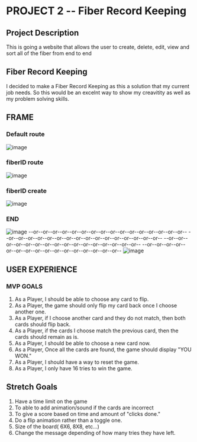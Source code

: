 
# PROJECT 2 -- Fiber Record Keeping 



## Project Description
This is going a website that allows the user to create, delete, edit, view and sort all of the fiber from end to end

## Fiber Record Keeping 
I decided to make a Fiber Record Keeping as this a solution that my current job needs.  So this would be an excelnt way to show my creavitity as well as my problem solving skills.  

## FRAME

### Default route
![image](https://user-images.githubusercontent.com/122843130/230727937-f6fb6f47-f2e2-4dc4-a299-6100491ce218.png)

### fiberID route
![image](https://user-images.githubusercontent.com/122843130/230728450-0909c5f2-f0ed-4939-803d-00a8ae7616e5.png)

### fiberID create
![image](https://user-images.githubusercontent.com/122843130/230729168-64d7a27e-1caf-4e73-bdf3-021f6f09c67a.png)


### END

![image](https://user-images.githubusercontent.com/122843130/221381719-aaa9e082-127c-42c8-a785-5ce9255289b4.png)
--or--or--or--or--or--or--or--or--or--or--or--or--or--or--or--or--
--or--or--or--or--or--or--or--or--or--or--or--or--or--or--or--or--
--or--or--or--or--or--or--or--or--or--or--or--or--or--or--or--or--
--or--or--or--or--or--or--or--or--or--or--or--or--or--or--or--or--
![image](https://user-images.githubusercontent.com/122843130/221381792-609211dc-a2cc-4c11-9f21-263b33deff1e.png)





## USER EXPERIENCE

### MVP GOALS

1. As a Player, I should be able to choose any card to flip.
2. As a Player, the game should only flip my card back once I choose another one.
3. As a Player, if I choose another card and they do not match, then both cards should flip back.
4. As a Player, if the cards I choose match the previous card, then the cards should remain as is.
5. As a Player, I should be able to choose a new card now.
6. As a Player, Once all the cards are found, the game should display "YOU WON."
7. As a Player, I should have a way to reset the game.
8. As a Player, I only have 16 tries to win the game.



## Stretch Goals
1. Have a time limit on the game
2. To able to add animation/sound if the cards are incorrect
3. To give a score based on time and amount of "clicks done."
4. Do a flip animation rather than a toggle one. 
5.  Size of the board( 6X6, 8X8, etc...)
6. Change the message depending of how many tries they have left. 
